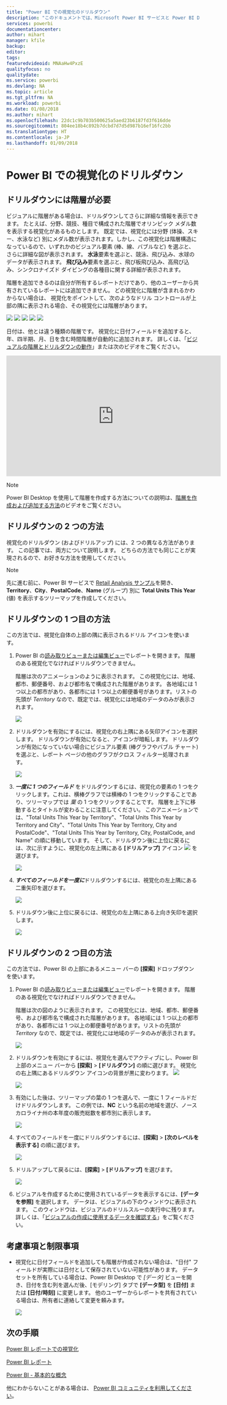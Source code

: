 ```yaml
---
title: "Power BI での視覚化のドリルダウン"
description: "このドキュメントでは、Microsoft Power BI サービスと Power BI Desktop での視覚化のドリルダウンの方法を示します。"
services: powerbi
documentationcenter: 
author: mihart
manager: kfile
backup: 
editor: 
tags: 
featuredvideoid: MNAaHw4PxzE
qualityfocus: no
qualitydate: 
ms.service: powerbi
ms.devlang: NA
ms.topic: article
ms.tgt_pltfrm: NA
ms.workload: powerbi
ms.date: 01/08/2018
ms.author: mihart
ms.openlocfilehash: 22dc1c9b703b500625a5aed23b6187fd3f616dde
ms.sourcegitcommit: 804ee18b4c892b7dcbd7d7d5d987b16ef16fc2bb
ms.translationtype: HT
ms.contentlocale: ja-JP
ms.lasthandoff: 01/09/2018
---
```

# <a name="drill-down-in-a-visualization-in-power-bi"></a>Power BI での視覚化のドリルダウン
## <a name="drill-down-requires-a-hierarchy"></a>ドリルダウンには階層が必要
ビジュアルに階層がある場合は、ドリルダウンしてさらに詳細な情報を表示できます。 たとえば、分野、競技、種目で構成された階層でオリンピック メダル数を表示する視覚化があるものとします。 既定では、視覚化には分野 (体操、スキー、水泳など) 別にメダル数が表示されます。しかし、この視覚化は階層構造になっているので、いずれかのビジュアル要素 (棒、線、バブルなど) を選ぶと、さらに詳細な図が表示されます。 **水泳**要素を選ぶと、競泳、飛び込み、水球のデータが表示されます。  **飛び込み**要素を選ぶと、飛び板飛び込み、高飛び込み、シンクロナイズド ダイビングの各種目に関する詳細が表示されます。

階層を追加できるのは自分が所有するレポートだけであり、他のユーザーから共有されているレポートには追加できません。
どの視覚化に階層が含まれるかわからない場合は、  視覚化をポイントして、次のようなドリル コントロールが上部の隅に表示される場合、その視覚化には階層があります。

![](media/power-bi-visualization-drill-down/power-bi-drill-icon4.png)  ![](media/power-bi-visualization-drill-down/power-bi-drill-icon2.png)  ![](media/power-bi-visualization-drill-down/power-bi-drill-icon3.png)
![](media/power-bi-visualization-drill-down/power-bi-drill-icon5.png) ![](media/power-bi-visualization-drill-down/power-bi-drill-icon6.png)  

日付は、他とは違う種類の階層です。 視覚化に日付フィールドを追加すると、年、四半期、月、日を含む時間階層が自動的に追加されます。 詳しくは、「[ビジュアルの階層とドリルダウンの動作](guided-learning/visualizations.yml#step-18)」または次のビデオをご覧ください。

  <iframe width="560" height="315" src="https://www.youtube.com/embed/MNAaHw4PxzE?list=PL1N57mwBHtN0JFoKSR0n-tBkUJHeMP2cP" frameborder="0" allowfullscreen></iframe>

> [!NOTE]
> Power BI Desktop を使用して階層を作成する方法についての説明は、[階層を作成および追加する方法](https://youtu.be/q8WDUAiTGeU)のビデオをご覧ください。
> 
> 

## <a name="two-methods-to-drill-down"></a>ドリルダウンの 2 つの方法
視覚化のドリルダウン (およびドリルアップ) には、2 つの異なる方法があります。  この記事では、両方について説明します。 どちらの方法でも同じことが実現されるので、お好きな方法を使用してください。

> [!NOTE]
> 先に進む前に、Power BI サービスで [Retail Analysis サンプル](sample-datasets.md)を開き、**Territory**、**City**、**PostalCode**、**Name** (グループ) 別に **Total Units This Year** (値) を表示するツリーマップを作成してください。  
> 
> 

## <a name="method-1-for-drill-down"></a>ドリルダウンの 1 つ目の方法
この方法では、視覚化自体の上部の隅に表示されるドリル アイコンを使います。

1. Power BI の[読み取りビューまたは編集ビュー](service-reading-view-and-editing-view.md)でレポートを開きます。 階層のある視覚化でなければドリルダウンできません。 
   
   階層は次のアニメーションのように表示されます。  この視覚化には、地域、都市、郵便番号、および都市名で構成された階層があります。 各地域には 1 つ以上の都市があり、各都市には 1 つ以上の郵便番号があります。リストの先頭が *Territory* なので、既定では、視覚化には地域のデータのみが表示されます。
   
   ![](media/power-bi-visualization-drill-down/power-bi-hierarcy-list.png)
2. ドリルダウンを有効にするには、視覚化の右上隅にある矢印アイコンを選択します。 ドリルダウンが有効になると、アイコンが暗転します。 ドリルダウンが有効になっていない場合にビジュアル要素 (棒グラフやバブル チャート) を選ぶと、レポート ページの他のグラフがクロス フィルター処理されます。    
   
   ![](media/power-bi-visualization-drill-down/power-bi-drill-icon.png)
3. ***一度に 1 つのフィールド*** をドリルダウンするには、視覚化の要素の 1 つをクリックします。これは、横棒グラフでは横棒の 1 つをクリックすることであり、ツリーマップでは *葉* の 1 つをクリックすることです。 階層を上下に移動するとタイトルが変わることに注意してください。 このアニメーションでは、"Total Units This Year by Territory"、"Total Units This Year by Territory and City"、"Total Units This Year by Territory, City and PostalCode"、"Total Units This Year by Territory, City, PostalCode, and Name" の順に移動しています。 そして、ドリルダウン後に上位に戻るには、次に示すように、視覚化の左上隅にある **[ドリルアップ]** アイコン ![](media/power-bi-visualization-drill-down/power-bi-drill-icon5.png) を選びます。
   
   ![](media/power-bi-visualization-drill-down/drill.gif)
4. ***すべてのフィールドを一度に***ドリルダウンするには、視覚化の左上隅にある二重矢印を選びます。
   
   ![](media/power-bi-visualization-drill-down/pbi_drillall.png)
5. ドリルダウン後に上位に戻るには、視覚化の左上隅にある上向き矢印を選択します。
   
   ![](media/power-bi-visualization-drill-down/pbi_drillup2.png)

## <a name="method-2-for-drill-down"></a>ドリルダウンの 2 つ目の方法
この方法では、Power BI の上部にあるメニュー バーの **[探索]** ドロップダウンを使います。

1. Power BI の[読み取りビューまたは編集ビュー](service-reading-view-and-editing-view.md)でレポートを開きます。 階層のある視覚化でなければドリルダウンできません。 
   
   階層は次の図のように表示されます。  この視覚化には、地域、都市、郵便番号、および都市名で構成された階層があります。 各地域には 1 つ以上の都市があり、各都市には 1 つ以上の郵便番号があります。リストの先頭が *Territory* なので、既定では、視覚化には地域のデータのみが表示されます。
   
   ![](media/power-bi-visualization-drill-down/power-bi-hierarcy-list.png)
2. ドリルダウンを有効にするには、視覚化を選んでアクティブにし、Power BI 上部のメニュー バーから **[探索]** > **[ドリルダウン]** の順に選びます。 視覚化の右上隅にあるドリルダウン アイコンの背景が黒に変わります。 ![](media/power-bi-visualization-drill-down/power-bi-drill-icon2.png)  
   
   ![](media/power-bi-visualization-drill-down/power-bi-explore2.png)
3. 有効にした後は、ツリーマップの葉の 1 つを選んで、一度に 1 フィールドだけドリルダウンします。 この例では、**NC** という名前の地域を選び、ノースカロライナ州の本年度の販売総数を都市別に表示します。
   
   ![](media/power-bi-visualization-drill-down/power-bi-drilldown-1.png)
4. すべてのフィールドを一度にドリルダウンするには、**[探索]** > **[次のレベルを表示する]** の順に選びます。
   
   ![](media/power-bi-visualization-drill-down/power-bi-show-next-level.png)
5. ドリルアップして戻るには、**[探索]** > **[ドリルアップ]** を選びます。
   
   ![](media/power-bi-visualization-drill-down/power-bi-drill-up2.png)
6. ビジュアルを作成するために使用されているデータを表示するには、**[データを参照]** を選択します。 データは、ビジュアルの下のウィンドウに表示されます。 このウィンドウは、ビジュアルのドリルスルーの実行中に残ります。 詳しくは、「[ビジュアルの作成に使用するデータを確認する](service-reports-show-data.md)」をご覧ください。

## <a name="considerations-and-limitations"></a>考慮事項と制限事項
* 視覚化に日付フィールドを追加しても階層が作成されない場合は、"日付" フィールドが実際には日付として保存されていない可能性があります。 データセットを所有している場合は、Power BI Desktop で *[データ]* ビューを開き、日付を含む列を選んだ後、[モデリング] タブで **[データ型]** を **[日付]** または **[日付/時刻]** に変更します。 他のユーザーからレポートを共有されている場合は、所有者に連絡して変更を頼みます。  
  
  ![](media/power-bi-visualization-drill-down/power-bi-change-data-type2.png)

## <a name="next-steps"></a>次の手順
[Power BI レポートでの視覚化](power-bi-report-visualizations.md)

[Power BI レポート](service-reports.md)

[Power BI - 基本的な概念](service-basic-concepts.md)

他にわからないことがある場合は、 [Power BI コミュニティを利用してください](http://community.powerbi.com/)。

